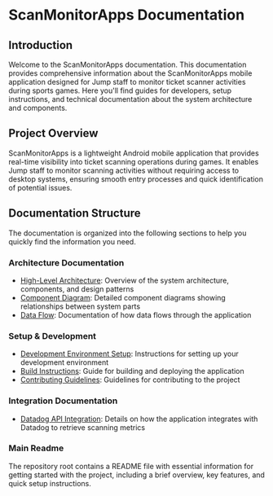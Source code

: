 # ScanMonitorApps Documentation

## Introduction

Welcome to the ScanMonitorApps documentation. This documentation provides comprehensive information about the ScanMonitorApps mobile application designed for Jump staff to monitor ticket scanner activities during sports games. Here you'll find guides for developers, setup instructions, and technical documentation about the system architecture and components.

## Project Overview

ScanMonitorApps is a lightweight Android mobile application that provides real-time visibility into ticket scanning operations during games. It enables Jump staff to monitor scanning activities without requiring access to desktop systems, ensuring smooth entry processes and quick identification of potential issues.

## Documentation Structure

The documentation is organized into the following sections to help you quickly find the information you need.

### Architecture Documentation

- [High-Level Architecture](architecture/high_level_architecture.md): Overview of the system architecture, components, and design patterns
- [Component Diagram](architecture/component_diagram.md): Detailed component diagrams showing relationships between system parts
- [Data Flow](architecture/data_flow.md): Documentation of how data flows through the application

### Setup & Development

- [Development Environment Setup](setup/development_environment.md): Instructions for setting up your development environment
- [Build Instructions](setup/build_instructions.md): Guide for building and deploying the application
- [Contributing Guidelines](CONTRIBUTING.md): Guidelines for contributing to the project

### Integration Documentation

- [Datadog API Integration](api/datadog_integration.md): Details on how the application integrates with Datadog to retrieve scanning metrics

### Main Readme

The repository root contains a README file with essential information for getting started with the project, including a brief overview, key features, and quick setup instructions.
